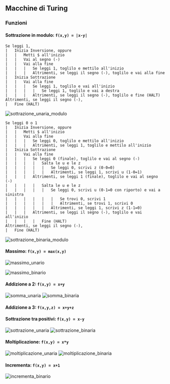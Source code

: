 ## Macchine di Turing
### Funzioni
#### Sottrazione in modulo: `f(x,y) = |x-y|`

```
Se leggi 1,
|   Inizia Inversione, oppure
|   |   Metti $ all'inizio
|   |   Vai al segno (-)
|   |   Vai alla fine
|   |   |   Se leggi 1, toglilo e mettilo all'inizio
|   |   |   Altrimenti, se leggi il segno (-), toglilo e vai alla fine
|   Inizia Sottrazione
|   |   Vai alla fine
|   |   |   Se leggi 1, toglilo e vai all'inizio
|   |   |   |   Se leggi 1, toglilo e vai a destra
|   |   |   Altrimenti, se leggi il segno (-), toglilo e fine (HALT)
Altrimenti, se leggi il segno (-),
|   Fine (HALT)
```
  
![sottrazione_unaria_modulo](https://user-images.githubusercontent.com/64893048/201385766-715078f7-0728-43d0-b3d7-4338701f52de.png)

```
Se leggi 0 o 1
|   Inizia Inversione, oppure
|   |   Metti $ all'inizio
|   |   Vai alla fine
|   |   |   Se leggi 0, toglilo e mettilo all'inizio
|   |   |   Altrimenti, se leggi 1, toglilo e mettilo all'inizio
|   Inizia Sottrazione
|   |   Vai alla fine
|   |   |   Se leggi 0 (finale), toglilo e vai al segno (-)
|   |   |   |   Salta le u e le z
|   |   |   |   |   Se leggi 0, scrivi z (0-0=0)
|   |   |   |   |   Altrimenti, se leggi 1, scrivi u (1-0=1)
|   |   |   Altrimenti, se leggi 1 (finale), toglilo e vai al segno (-)
|   |   |   |   Salta le u e le z
|   |   |   |   |   Se leggi 0, scrivi u (0-1=0 con riporto) e vai a sinistra
|   |   |   |   |   |   Se trovi 0, scrivi 1
|   |   |   |   |   |   Altrimenti, se trovi 1, scrivi 0
|   |   |   |   |   Altrimenti, se leggi 1, scrivi z (1-1=0)
|   |   |   Altrimenti, se leggi il segno (-), toglilo e vai all'inizio
|   |   |   |   Fine (HALT)
Altrimenti, se leggi il segno (-),
|   Fine (HALT)
```
  
![sottrazione_binaria_modulo](https://user-images.githubusercontent.com/64893048/201387757-e478c577-9b6c-4efd-b71f-a87a6000033f.png)

#### Massimo: `f(x,y) = max(x,y)`
![massimo_unario](https://user-images.githubusercontent.com/64893048/201388522-47c1346d-1925-461c-97bc-5deea6c92ce9.png)

![massimo_binario](https://user-images.githubusercontent.com/64893048/201389320-4f02a8f6-147f-43cf-b3ea-bb810f73682e.png)

#### Addizione a 2: `f(x,y) = x+y`
![somma_unaria](https://user-images.githubusercontent.com/64893048/201390173-92db6af6-774d-4e5b-93dc-d95488d74203.png)
![somma_binaria](https://user-images.githubusercontent.com/64893048/201392850-ac21e0e2-f39e-433b-89a0-d6fad6a2c7b9.png)

#### Addizione a 3: `f(x,y,z) = x+y+z`

#### Sottrazione tra positivi: `f(x,y) = x-y`
![sottrazione_unaria](https://user-images.githubusercontent.com/64893048/201394056-ad25126f-2a36-497e-b03c-a523d5502034.png)
![sottrazione_binaria](https://user-images.githubusercontent.com/64893048/201394517-efcd2ede-7a2f-4a4b-88c8-f8fd6e7ca341.png)

#### Moltiplicazione: `f(x,y) = x*y`
![moltiplicazione_unaria](https://user-images.githubusercontent.com/64893048/201396046-683436f3-f34d-4372-8c50-24eda73686f7.png)
![moltiplicazione_binaria](https://user-images.githubusercontent.com/64893048/201398396-a5056b5e-a98a-4739-95c8-ac232e4526d4.png)

#### Incrementa: `f(x,y) = x+1`

![incrementa_binario](https://user-images.githubusercontent.com/64893048/201399058-d843ec2a-5e2e-476c-a403-9cf83ded2c3d.png)

